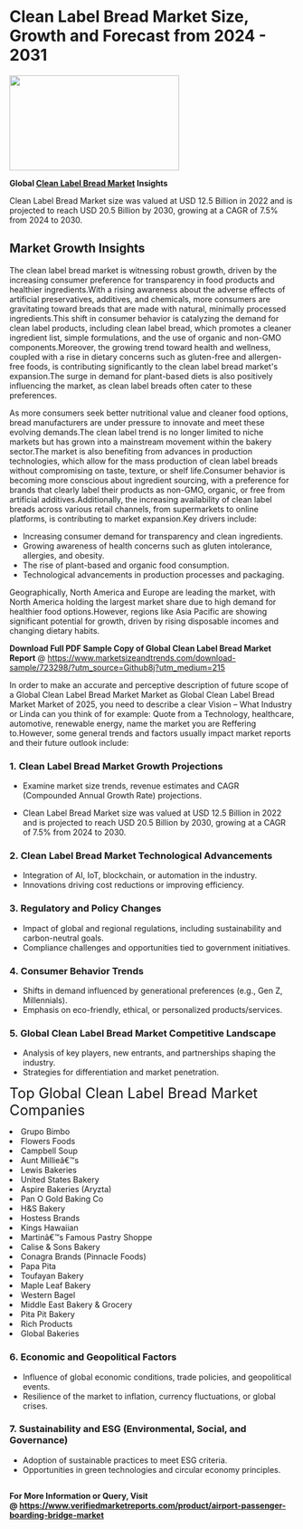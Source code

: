 <H1>Clean Label Bread Market Size, Growth and Forecast from 2024 - 2031</H1><img class="aligncenter size-medium wp-image-584254" src="https://thirdeyenews.in/wp-content/uploads/2024/09/Global-Market-Research-300x168.jpeg" alt="" width="300" height="168" /><p><strong>Global&nbsp;<a href="https://www.marketsizeandtrends.com/download-sample/723298/?utm_source=Github8j?utm_medium=215">Clean Label Bread Market</a> Insights</strong></p><p>Clean Label Bread Market size was valued at USD 12.5 Billion in 2022 and is projected to reach USD 20.5 Billion by 2030, growing at a CAGR of 7.5% from 2024 to 2030.</p><p><h2>Market Growth Insights</h2> <p>The clean label bread market is witnessing robust growth, driven by the increasing consumer preference for transparency in food products and healthier ingredients.With a rising awareness about the adverse effects of artificial preservatives, additives, and chemicals, more consumers are gravitating toward breads that are made with natural, minimally processed ingredients.This shift in consumer behavior is catalyzing the demand for clean label products, including clean label bread, which promotes a cleaner ingredient list, simple formulations, and the use of organic and non-GMO components.Moreover, the growing trend toward health and wellness, coupled with a rise in dietary concerns such as gluten-free and allergen-free foods, is contributing significantly to the clean label bread market's expansion.The surge in demand for plant-based diets is also positively influencing the market, as clean label breads often cater to these preferences.</p> <p>As more consumers seek better nutritional value and cleaner food options, bread manufacturers are under pressure to innovate and meet these evolving demands.The clean label trend is no longer limited to niche markets but has grown into a mainstream movement within the bakery sector.The market is also benefiting from advances in production technologies, which allow for the mass production of clean label breads without compromising on taste, texture, or shelf life.Consumer behavior is becoming more conscious about ingredient sourcing, with a preference for brands that clearly label their products as non-GMO, organic, or free from artificial additives.Additionally, the increasing availability of clean label breads across various retail channels, from supermarkets to online platforms, is contributing to market expansion.Key drivers include: <ul> <li>Increasing consumer demand for transparency and clean ingredients.</li> <li>Growing awareness of health concerns such as gluten intolerance, allergies, and obesity.</li> <li>The rise of plant-based and organic food consumption.</li> <li>Technological advancements in production processes and packaging.</li> </ul> Geographically, North America and Europe are leading the market, with North America holding the largest market share due to high demand for healthier food options.However, regions like Asia Pacific are showing significant potential for growth, driven by rising disposable incomes and changing dietary habits.<p><span class=""><strong>Download Full PDF Sample Copy of Global Clean Label Bread Market Report</strong> @ <a href="https://www.marketsizeandtrends.com/download-sample/723298/?utm_source=Github8j?utm_medium=215" target="_blank">https://www.marketsizeandtrends.com/download-sample/723298/?utm_source=Github8j?utm_medium=215</a></span></p><p>In order to make an accurate and perceptive description of future scope of a Global&nbsp;Clean Label Bread Market Market as Global&nbsp;Clean Label Bread Market Market of 2025, you need to describe a clear Vision &ndash; What Industry or Linda can you think of for example: Quote from a Technology, healthcare, automotive, renewable energy, name the market you are Reffering to.However, some general trends and factors usually impact market reports and their future outlook include:</p><h3>1.&nbsp;<strong>Clean Label Bread Market Growth Projections</strong></h3><ul><li>Examine market size trends, revenue estimates and CAGR (Compounded Annual Growth Rate) projections.</li><li><p>Clean Label Bread Market size was valued at USD 12.5 Billion in 2022 and is projected to reach USD 20.5 Billion by 2030, growing at a CAGR of 7.5% from 2024 to 2030.</p></li></ul><h3>2.&nbsp;<strong>Clean Label Bread Market Technological Advancements</strong></h3><ul><li>Integration of AI, IoT, blockchain, or automation in the industry.</li><li>Innovations driving cost reductions or improving efficiency.</li></ul><h3>3.&nbsp;<strong>Regulatory and Policy Changes</strong></h3><ul><li>Impact of global and regional regulations, including sustainability and carbon-neutral goals.</li><li>Compliance challenges and opportunities tied to government initiatives.</li></ul><h3>4.&nbsp;<strong>Consumer Behavior Trends</strong></h3><ul><li>Shifts in demand influenced by generational preferences (e.g., Gen Z, Millennials).</li><li>Emphasis on eco-friendly, ethical, or personalized products/services.</li></ul><h3>5.&nbsp;<strong>Global Clean Label Bread Market Competitive Landscape</strong></h3><ul><li>Analysis of key players, new entrants, and partnerships shaping the industry.</li><li>Strategies for differentiation and market penetration.</li></ul><p data-pm-slice="1 1 []"><span style="color: inherit; font-family: inherit; font-size: 25px;">Top Global Clean Label Bread Market Companies</span></p><div class="" data-test-id=""><p><li>Grupo Bimbo</li><li> Flowers Foods</li><li> Campbell Soup</li><li> Aunt Millieâ€™s</li><li> Lewis Bakeries</li><li> United States Bakery</li><li> Aspire Bakeries (Aryzta)</li><li> Pan O Gold Baking Co</li><li> H&S Bakery</li><li> Hostess Brands</li><li> Kings Hawaiian</li><li> Martinâ€™s Famous Pastry Shoppe</li><li> Calise & Sons Bakery</li><li> Conagra Brands (Pinnacle Foods)</li><li> Papa Pita</li><li> Toufayan Bakery</li><li> Maple Leaf Bakery</li><li> Western Bagel</li><li> Middle East Bakery & Grocery</li><li> Pita Pit Bakery</li><li> Rich Products</li><li> Global Bakeries</li></p></div><h3>6.&nbsp;<strong>Economic and Geopolitical Factors</strong></h3><ul><li>Influence of global economic conditions, trade policies, and geopolitical events.</li><li>Resilience of the market to inflation, currency fluctuations, or global crises.</li></ul><h3>7.&nbsp;<strong>Sustainability and ESG (Environmental, Social, and Governance)</strong></h3><ul><li>Adoption of sustainable practices to meet ESG criteria.</li><li>Opportunities in green technologies and circular economy principles.</li></ul><h2><strong style="font-size: 14px;">For More Information or Query, Visit @&nbsp;</strong><a style="background-color: #ffffff; font-size: 14px;" href="https://www.marketsizeandtrends.com/report/clean-label-bread-market/" target="_blank">https://www.verifiedmarketreports.com/product/airport-passenger-boarding-bridge-market</a></h2>
